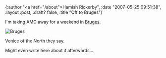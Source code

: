 {:author "<a href=\"/about\">Hamish Rickerby</a>", :date "2007-05-25 09:51:38", :layout :post, :draft? false, :title "Off to Bruges"}

I'm taking AMC away for a weekend in <a href="http://maps.google.com/maps?f=q&hl=en&q=bruges,+belgium&ie=UTF8&ll=51.202366,3.227234&spn=0.099599,0.334396&t=h&z=12&om=1">Bruges</a>.  

<img src="http://farm1.static.flickr.com/44/172057871_0c6e413816_m_d.jpg" alt="Bruges" />

Venice of the North they say.

Might even write here about it afterwards...
